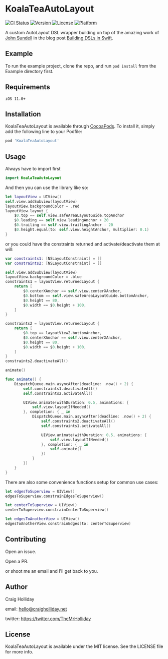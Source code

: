 # KoalaTeaAutoLayout

[![CI Status](https://img.shields.io/travis/themisterholliday/KoalaTeaAutoLayout.svg?style=flat)](https://travis-ci.org/themisterholliday/KoalaTeaAutoLayout)
[![Version](https://img.shields.io/cocoapods/v/KoalaTeaAutoLayout.svg?style=flat)](https://cocoapods.org/pods/KoalaTeaAutoLayout)
[![License](https://img.shields.io/cocoapods/l/KoalaTeaAutoLayout.svg?style=flat)](https://cocoapods.org/pods/KoalaTeaAutoLayout)
[![Platform](https://img.shields.io/cocoapods/p/KoalaTeaAutoLayout.svg?style=flat)](https://cocoapods.org/pods/KoalaTeaAutoLayout)

A custom AutoLayout DSL wrapper building on top of the amazing work of [John Sundell](https://twitter.com/johnsundell) in the blog post [Building DSLs in Swift](https://www.swiftbysundell.com/posts/building-dsls-in-swift).

## Example

To run the example project, clone the repo, and run `pod install` from the Example directory first.

## Requirements

```
iOS 11.0+
```

## Installation

KoalaTeaAutoLayout is available through [CocoaPods](https://cocoapods.org). To install
it, simply add the following line to your Podfile:

```ruby
pod 'KoalaTeaAutoLayout'
```

## Usage

Always have to import first

```swift
import KoalaTeaAutoLayout
```

And then you can use the library like so:

```swift
let layoutView = UIView()
self.view.addSubview(layoutView)
layoutView.backgroundColor = .red
layoutView.layout {
    $0.top == self.view.safeAreaLayoutGuide.topAnchor
    $0.leading == self.view.leadingAnchor + 20
    $0.trailing == self.view.trailingAnchor - 20
    $0.height.equal(to: self.view.heightAnchor, multiplier: 0.1)
}
```

or you could have the constraints returned and activate/deactivate them at will:

```swift
var constraints1: [NSLayoutConstraint] = []
var constraints2: [NSLayoutConstraint] = []

self.view.addSubview(layoutView)
layoutView.backgroundColor = .blue
constraints1 = layoutView.returnedLayout {
    return [
        $0.centerXAnchor == self.view.centerXAnchor,
        $0.bottom == self.view.safeAreaLayoutGuide.bottomAnchor,
        $0.height == 80,
        $0.width == $0.height + 100,
    ]
}

constraints2 = layoutView.returnedLayout {
    return [
        $0.top == layoutView2.bottomAnchor,
        $0.centerXAnchor == self.view.centerXAnchor,
        $0.height == 80,
        $0.width == $0.height + 100,
    ]
}
constraints2.deactivateAll()

animate()

func animate() {
    DispatchQueue.main.asyncAfter(deadline: .now() + 2) {
        self.constraints1.deactivateAll()
        self.constraints2.activateAll()

        UIView.animate(withDuration: 0.5, animations: {
            self.view.layoutIfNeeded()
        }, completion: { _ in
            DispatchQueue.main.asyncAfter(deadline: .now() + 2) {
                self.constraints2.deactivateAll()
                self.constraints1.activateAll()

                UIView.animate(withDuration: 0.5, animations: {
                    self.view.layoutIfNeeded()
                }, completion: { _ in
                    self.animate()
                })
            }
        })
    }
}
```

There are also some convenience functions setup for common use cases:

```swift
let edgesToSuperview = UIView()
edgesToSuperview.constrainEdgesToSuperview()

let centerToSuperview = UIView()
centerToSuperview.constrainCenterToSuperview()

let edgesToAnotherView = UIView()
edgesToAnotherView.constrainEdges(to: centerToSuperview)
```

## Contributing

Open an issue.

Open a PR.

or shoot me an email and I'll get back to you.

## Author

Craig Holliday

email: hello@craigholliday.net

twitter: https://twitter.com/TheMrHolliday

## License

KoalaTeaAutoLayout is available under the MIT license. See the LICENSE file for more info.
